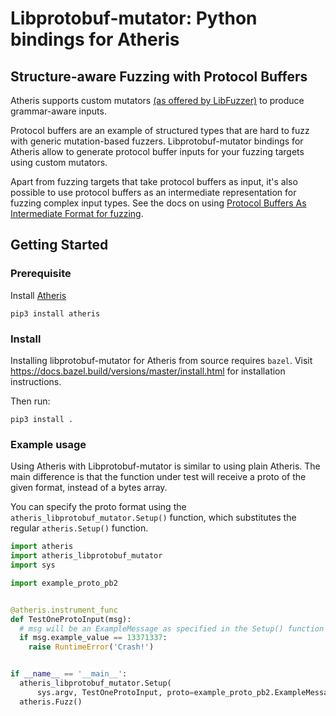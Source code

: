 # Libprotobuf-mutator: Python bindings for Atheris

## Structure-aware Fuzzing with Protocol Buffers

Atheris supports custom mutators
[(as offered by LibFuzzer)](https://github.com/google/fuzzing/blob/master/docs/structure-aware-fuzzing.md)
to produce grammar-aware inputs.

Protocol buffers are an example of structured types that are hard to fuzz with
generic mutation-based fuzzers. Libprotobuf-mutator bindings for Atheris allow
to generate protocol buffer inputs for your fuzzing targets using custom
mutators.

Apart from fuzzing targets that take protocol buffers as input, it's also
possible to use protocol buffers as an intermediate representation for fuzzing
complex input types. See the docs on using
[Protocol Buffers As Intermediate Format for fuzzing](https://github.com/google/fuzzing/blob/master/docs/structure-aware-fuzzing.md#protocol-buffers-as-intermediate-format).

## Getting Started

### Prerequisite

Install [Atheris](https://github.com/google/atheris)

```
pip3 install atheris
```

### Install

Installing libprotobuf-mutator for Atheris from source requires `bazel`. Visit
https://docs.bazel.build/versions/master/install.html for installation
instructions.

Then run:

```shell
pip3 install .
```

### Example usage

Using Atheris with Libprotobuf-mutator is similar to using plain Atheris. The
main difference is that the function under test will receive a proto of the
given format, instead of a bytes array.

You can specify the proto format using the `atheris_libprotobuf_mutator.Setup()`
function, which substitutes the regular `atheris.Setup()` function.

```python
import atheris
import atheris_libprotobuf_mutator
import sys

import example_proto_pb2


@atheris.instrument_func
def TestOneProtoInput(msg):
  # msg will be an ExampleMessage as specified in the Setup() function below.
  if msg.example_value == 13371337:
    raise RuntimeError('Crash!')


if __name__ == '__main__':
  atheris_libprotobuf_mutator.Setup(
      sys.argv, TestOneProtoInput, proto=example_proto_pb2.ExampleMessage)
  atheris.Fuzz()
```
